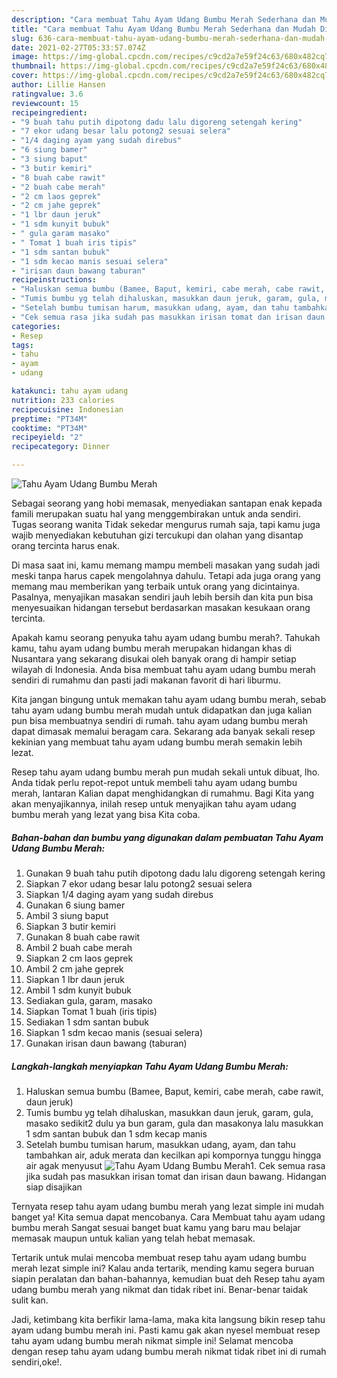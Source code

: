 ```yaml
---
description: "Cara membuat Tahu Ayam Udang Bumbu Merah Sederhana dan Mudah Dibuat"
title: "Cara membuat Tahu Ayam Udang Bumbu Merah Sederhana dan Mudah Dibuat"
slug: 636-cara-membuat-tahu-ayam-udang-bumbu-merah-sederhana-dan-mudah-dibuat
date: 2021-02-27T05:33:57.074Z
image: https://img-global.cpcdn.com/recipes/c9cd2a7e59f24c63/680x482cq70/tahu-ayam-udang-bumbu-merah-foto-resep-utama.jpg
thumbnail: https://img-global.cpcdn.com/recipes/c9cd2a7e59f24c63/680x482cq70/tahu-ayam-udang-bumbu-merah-foto-resep-utama.jpg
cover: https://img-global.cpcdn.com/recipes/c9cd2a7e59f24c63/680x482cq70/tahu-ayam-udang-bumbu-merah-foto-resep-utama.jpg
author: Lillie Hansen
ratingvalue: 3.6
reviewcount: 15
recipeingredient:
- "9 buah tahu putih dipotong dadu lalu digoreng setengah kering"
- "7 ekor udang besar lalu potong2 sesuai selera"
- "1/4 daging ayam yang sudah direbus"
- "6 siung bamer"
- "3 siung baput"
- "3 butir kemiri"
- "8 buah cabe rawit"
- "2 buah cabe merah"
- "2 cm laos geprek"
- "2 cm jahe geprek"
- "1 lbr daun jeruk"
- "1 sdm kunyit bubuk"
- " gula garam masako"
- " Tomat 1 buah iris tipis"
- "1 sdm santan bubuk"
- "1 sdm kecao manis sesuai selera"
- "irisan daun bawang taburan"
recipeinstructions:
- "Haluskan semua bumbu (Bamee, Baput, kemiri, cabe merah, cabe rawit, daun jeruk)"
- "Tumis bumbu yg telah dihaluskan, masukkan daun jeruk, garam, gula, masako sedikit2 dulu ya bun garam, gula dan masakonya lalu masukkan 1 sdm santan bubuk dan 1 sdm kecap manis"
- "Setelah bumbu tumisan harum, masukkan udang, ayam, dan tahu tambahkan air, aduk merata dan kecilkan api kompornya tunggu hingga air agak menyusut"
- "Cek semua rasa jika sudah pas masukkan irisan tomat dan irisan daun bawang. Hidangan siap disajikan"
categories:
- Resep
tags:
- tahu
- ayam
- udang

katakunci: tahu ayam udang 
nutrition: 233 calories
recipecuisine: Indonesian
preptime: "PT34M"
cooktime: "PT34M"
recipeyield: "2"
recipecategory: Dinner

---
```



![Tahu Ayam Udang Bumbu Merah](https://img-global.cpcdn.com/recipes/c9cd2a7e59f24c63/680x482cq70/tahu-ayam-udang-bumbu-merah-foto-resep-utama.jpg)

Sebagai seorang yang hobi memasak, menyediakan santapan enak kepada famili merupakan suatu hal yang menggembirakan untuk anda sendiri. Tugas seorang  wanita Tidak sekedar mengurus rumah saja, tapi kamu juga wajib menyediakan kebutuhan gizi tercukupi dan olahan yang disantap orang tercinta harus enak.

Di masa  saat ini, kamu memang mampu membeli masakan yang sudah jadi meski tanpa harus capek mengolahnya dahulu. Tetapi ada juga orang yang memang mau memberikan yang terbaik untuk orang yang dicintainya. Pasalnya, menyajikan masakan sendiri jauh lebih bersih dan kita pun bisa menyesuaikan hidangan tersebut berdasarkan masakan kesukaan orang tercinta. 



Apakah kamu seorang penyuka tahu ayam udang bumbu merah?. Tahukah kamu, tahu ayam udang bumbu merah merupakan hidangan khas di Nusantara yang sekarang disukai oleh banyak orang di hampir setiap wilayah di Indonesia. Anda bisa membuat tahu ayam udang bumbu merah sendiri di rumahmu dan pasti jadi makanan favorit di hari liburmu.

Kita jangan bingung untuk memakan tahu ayam udang bumbu merah, sebab tahu ayam udang bumbu merah mudah untuk didapatkan dan juga kalian pun bisa membuatnya sendiri di rumah. tahu ayam udang bumbu merah dapat dimasak memalui beragam cara. Sekarang ada banyak sekali resep kekinian yang membuat tahu ayam udang bumbu merah semakin lebih lezat.

Resep tahu ayam udang bumbu merah pun mudah sekali untuk dibuat, lho. Anda tidak perlu repot-repot untuk membeli tahu ayam udang bumbu merah, lantaran Kalian dapat menghidangkan di rumahmu. Bagi Kita yang akan menyajikannya, inilah resep untuk menyajikan tahu ayam udang bumbu merah yang lezat yang bisa Kita coba.

<!--inarticleads1-->

##### Bahan-bahan dan bumbu yang digunakan dalam pembuatan Tahu Ayam Udang Bumbu Merah:

1. Gunakan 9 buah tahu putih dipotong dadu lalu digoreng setengah kering
1. Siapkan 7 ekor udang besar lalu potong2 sesuai selera
1. Siapkan 1/4 daging ayam yang sudah direbus
1. Gunakan 6 siung bamer
1. Ambil 3 siung baput
1. Siapkan 3 butir kemiri
1. Gunakan 8 buah cabe rawit
1. Ambil 2 buah cabe merah
1. Siapkan 2 cm laos geprek
1. Ambil 2 cm jahe geprek
1. Siapkan 1 lbr daun jeruk
1. Ambil 1 sdm kunyit bubuk
1. Sediakan  gula, garam, masako
1. Siapkan  Tomat 1 buah (iris tipis)
1. Sediakan 1 sdm santan bubuk
1. Siapkan 1 sdm kecao manis (sesuai selera)
1. Gunakan irisan daun bawang (taburan)




<!--inarticleads2-->

##### Langkah-langkah menyiapkan Tahu Ayam Udang Bumbu Merah:

1. Haluskan semua bumbu (Bamee, Baput, kemiri, cabe merah, cabe rawit, daun jeruk)
1. Tumis bumbu yg telah dihaluskan, masukkan daun jeruk, garam, gula, masako sedikit2 dulu ya bun garam, gula dan masakonya lalu masukkan 1 sdm santan bubuk dan 1 sdm kecap manis
1. Setelah bumbu tumisan harum, masukkan udang, ayam, dan tahu tambahkan air, aduk merata dan kecilkan api kompornya tunggu hingga air agak menyusut
<img src="//assets-global.cpcdn.com/assets/icons/button_play-2c75c40dde080a61004c1f40b05d8f140eaff45d7e9e6481dc71c63d2e7c4909.png" alt="Tahu Ayam Udang Bumbu Merah">1. Cek semua rasa jika sudah pas masukkan irisan tomat dan irisan daun bawang. Hidangan siap disajikan




Ternyata resep tahu ayam udang bumbu merah yang lezat simple ini mudah banget ya! Kita semua dapat mencobanya. Cara Membuat tahu ayam udang bumbu merah Sangat sesuai banget buat kamu yang baru mau belajar memasak maupun untuk kalian yang telah hebat memasak.

Tertarik untuk mulai mencoba membuat resep tahu ayam udang bumbu merah lezat simple ini? Kalau anda tertarik, mending kamu segera buruan siapin peralatan dan bahan-bahannya, kemudian buat deh Resep tahu ayam udang bumbu merah yang nikmat dan tidak ribet ini. Benar-benar taidak sulit kan. 

Jadi, ketimbang kita berfikir lama-lama, maka kita langsung bikin resep tahu ayam udang bumbu merah ini. Pasti kamu gak akan nyesel membuat resep tahu ayam udang bumbu merah nikmat simple ini! Selamat mencoba dengan resep tahu ayam udang bumbu merah nikmat tidak ribet ini di rumah sendiri,oke!.

